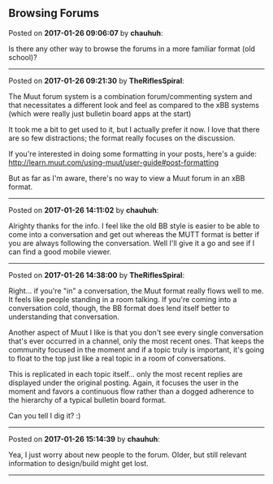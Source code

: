 ## Browsing Forums
Posted on **2017-01-26 09:06:07** by **chauhuh**:

Is there any other way to browse the forums in a more familiar format (old school)?

---

Posted on **2017-01-26 09:21:30** by **TheRiflesSpiral**:

The Muut forum system is a combination forum/commenting system and that necessitates a different look and feel as compared to the xBB systems (which were really just bulletin board apps at the start)



It took me a bit to get used to it, but I actually prefer it now. I love that there are so few distractions; the format really focuses on the discussion.



If you're interested in doing some formatting in your posts, here's a guide: http://learn.muut.com/using-muut/user-guide#post-formatting



But as far as I'm aware, there's no way to view a Muut forum in an xBB format.

---

Posted on **2017-01-26 14:11:02** by **chauhuh**:

Alrighty thanks for the info. I feel like the old BB style is easier to be able to come into a conversation and get out whereas the MUTT format is better if you are always following the conversation. Well I'll give it a go and see if I can find a good mobile viewer.

---

Posted on **2017-01-26 14:38:00** by **TheRiflesSpiral**:

Right... if you're "in" a conversation, the Muut format really flows well to me. It feels like people standing in a room talking. If you're coming into a conversation cold, though, the BB format does lend itself better to understanding that conversation.



Another aspect of Muut I like is that you don't see every single conversation that's ever occurred in a channel, only the most recent ones. That keeps the community focused in the moment and if a topic truly is important, it's going to float to the top just like a real topic in a room of conversations.



This is replicated in each topic itself... only the most recent replies are displayed under the original posting. Again, it focuses the user in the moment and favors a continuous flow rather than a dogged adherence to the hierarchy of a typical bulletin board format.



Can you tell I dig it? :)

---

Posted on **2017-01-26 15:14:39** by **chauhuh**:

Yea, I just worry about new people to the forum. Older, but still relevant information to design/build might get lost.

---

